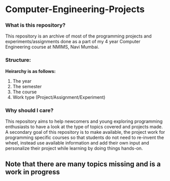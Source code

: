 # Computer-Engineering-Projects

### What is this repository?
This repository is an archive of most of the programming projects and experiments/assignments done as a part of my 4 year Computer Engineering course at NMIMS, Navi Mumbai.

### Structure:
**Heirarchy is as follows:**
1. The year
2. The semester
3. The course
4. Work type (Project/Assignment/Experiment)

### Why should I care?
This repository aims to help newcomers and young exploring programming enthusiasts to have a look at the type of topics covered and projects made.
A secondary goal of this repository is to make available, the project work for programming specific courses so that students do not need to re-invent the wheel, instead use available information and add their own input and personalize their project while learning by doing things hands-on.

## Note that there are many topics missing and is a work in progress